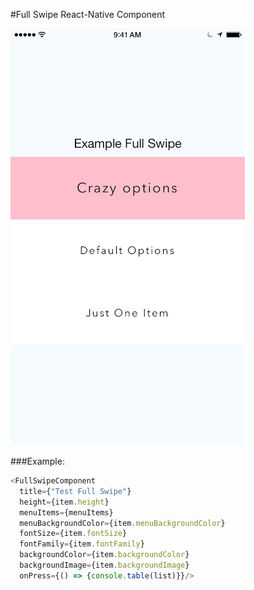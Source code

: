#Full Swipe React-Native Component

![alt tag](https://raw.githubusercontent.com/natdm/FullSwipe/master/images/FullSwipe_resize.gif)

###Example:
```javascript
<FullSwipeComponent
  title={"Test Full Swipe"}
  height={item.height}
  menuItems={menuItems}
  menuBackgroundColor={item.menuBackgroundColor}
  fontSize={item.fontSize}
  fontFamily={item.fontFamily}
  backgroundColor={item.backgroundColor}
  backgroundImage={item.backgroundImage}
  onPress={() => {console.table(list)}}/>
```